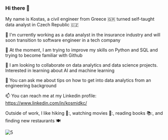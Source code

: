 ### Hi there 👋

My name is Kostas, a civil engineer from Greece 🇬🇷 turned self-taught data analyst in Czech Republic 🇨🇿

🔭 I'm currently working as a data analyst in the insurance industry and will soon transition to software engineer in a tech company 

🌱 At the moment, I am trying to improve my skills on Python and SQL and trying to become familiar with Github  

👯 I am looking to collaborate on data analytics and data science projects. Interested in learning about AI and machine learning 

💬 You can ask me about tips on how to get into data analytics from an engineering background  

📫 You can reach me at my Linkedin profile: https://www.linkedin.com/in/kosmidkc/

Outside of work, I like hiking 🥾:, watching movies 🎥:, reading books 📚:, and finding new restaurants 🍽️

![5](https://user-images.githubusercontent.com/64977131/135438546-852a403d-ac05-491b-b13a-92cdf07989ef.jpg)
